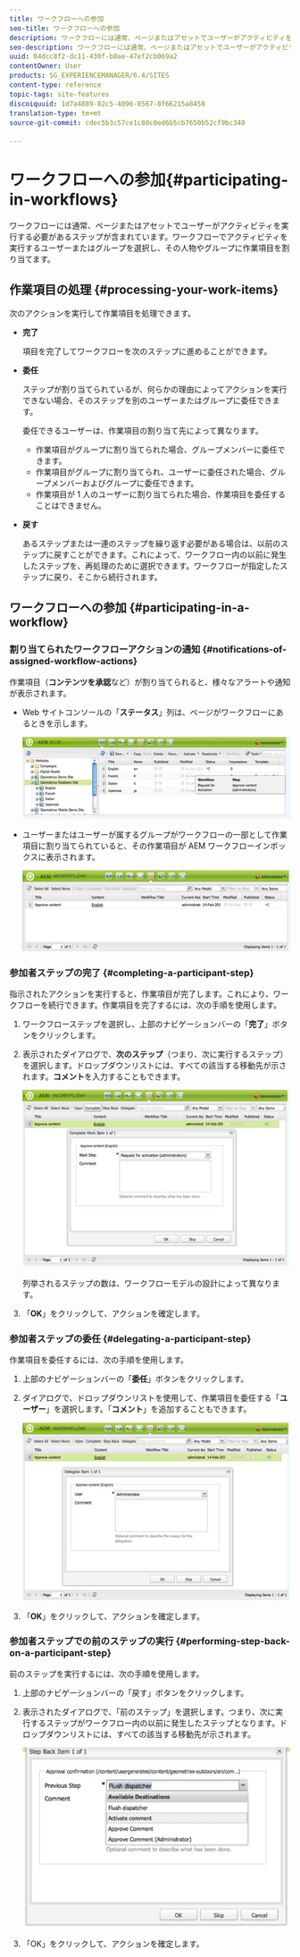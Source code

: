 ```yaml
---
title: ワークフローへの参加
seo-title: ワークフローへの参加
description: ワークフローには通常、ページまたはアセットでユーザーがアクティビティを実行する必要があるステップが含まれています。ワークフローでアクティビティを実行するユーザーまたはグループを選択し、その人物やグループに作業項目を割り当てます。
seo-description: ワークフローには通常、ページまたはアセットでユーザーがアクティビティを実行する必要があるステップが含まれています。ワークフローでアクティビティを実行するユーザーまたはグループを選択し、その人物やグループに作業項目を割り当てます。
uuid: 04dcc8f2-dc11-430f-b0ae-47ef2cb069a2
contentOwner: User
products: SG_EXPERIENCEMANAGER/6.4/SITES
content-type: reference
topic-tags: site-features
discoiquuid: 1d7a4889-82c5-4096-8567-8f66215a8458
translation-type: tm+mt
source-git-commit: cdec5b3c57ce1c80c0ed6b5cb7650b52cf9bc340

---
```



# ワークフローへの参加{#participating-in-workflows}

ワークフローには通常、ページまたはアセットでユーザーがアクティビティを実行する必要があるステップが含まれています。ワークフローでアクティビティを実行するユーザーまたはグループを選択し、その人物やグループに作業項目を割り当てます。

## 作業項目の処理 {#processing-your-work-items}

次のアクションを実行して作業項目を処理できます。

* **完了**

   項目を完了してワークフローを次のステップに進めることができます。

* **委任**

   ステップが割り当てられているが、何らかの理由によってアクションを実行できない場合、そのステップを別のユーザーまたはグループに委任できます。

   委任できるユーザーは、作業項目の割り当て先によって異なります。

   * 作業項目がグループに割り当てられた場合、グループメンバーに委任できます。
   * 作業項目がグループに割り当てられ、ユーザーに委任された場合、グループメンバーおよびグループに委任できます。
   * 作業項目が 1 人のユーザーに割り当てられた場合、作業項目を委任することはできません。

* **戻す**

   あるステップまたは一連のステップを繰り返す必要がある場合は、以前のステップに戻すことができます。これによって、ワークフロー内の以前に発生したステップを、再処理のために選択できます。ワークフローが指定したステップに戻り、そこから続行されます。

## ワークフローへの参加 {#participating-in-a-workflow}

### 割り当てられたワークフローアクションの通知 {#notifications-of-assigned-workflow-actions}

作業項目（**コンテンツを承認**&#x200B;など）が割り当てられると、様々なアラートや通知が表示されます。

* Web サイトコンソールの「**ステータス**」列は、ページがワークフローにあるときを示します。

   ![workflowstatus-1](assets/workflowstatus-1.png)

* ユーザーまたはユーザーが属するグループがワークフローの一部として作業項目に割り当てられていると、その作業項目が AEM ワークフローインボックスに表示されます。

   ![workflowinbox](assets/workflowinbox.png)

### 参加者ステップの完了 {#completing-a-participant-step}

指示されたアクションを実行すると、作業項目が完了します。これにより、ワークフローを続行できます。作業項目を完了するには、次の手順を使用します。

1. ワークフローステップを選択し、上部のナビゲーションバーの「**完了**」ボタンをクリックします。
1. 表示されたダイアログで、**次のステップ**（つまり、次に実行するステップ）を選択します。ドロップダウンリストには、すべての該当する移動先が示されます。**コメント**&#x200B;を入力することもできます。

   ![workflowcomplete](assets/workflowcomplete.png)

   列挙されるステップの数は、ワークフローモデルの設計によって異なります。

1. 「**OK**」をクリックして、アクションを確定します。

### 参加者ステップの委任 {#delegating-a-participant-step}

作業項目を委任するには、次の手順を使用します。

1. 上部のナビゲーションバーの「**委任**」ボタンをクリックします。
1. ダイアログで、ドロップダウンリストを使用して、作業項目を委任する「**ユーザー**」を選択します。「**コメント**」を追加することもできます。

   ![workflowdelegate](assets/workflowdelegate.png)

1. 「**OK**」をクリックして、アクションを確定します。

### 参加者ステップでの前のステップの実行 {#performing-step-back-on-a-participant-step}

前のステップを実行するには、次の手順を使用します。

1. 上部のナビゲーションバーの「戻す」ボタンをクリックします。
1. 表示されたダイアログで、「前のステップ」を選択します。つまり、次に実行するステップがワークフロー内の以前に発生したステップとなります。ドロップダウンリストには、すべての該当する移動先が示されます。

   ![screen_shot_2018-08-10at155325](assets/screen_shot_2018-08-10at155325.jpg)

1. 「OK」をクリックして、アクションを確定します。

